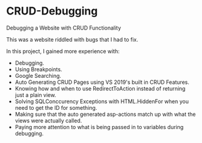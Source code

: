 # CRUD-Debugging
Debugging a Website with CRUD Functionality

This was a website riddled with bugs that I had to fix.

In this project, I gained more experience with:
- Debugging.
- Using Breakpoints.
- Google Searching.
- Auto Generating CRUD Pages using VS 2019's built in CRUD Features.
- Knowing how and when to use RedirectToAction instead of returning just a plain view.
- Solving SQLConccurency Exceptions with HTML.HiddenFor when you need to get the ID for something.
- Making sure that the auto generated asp-actions match up with what the views were actually called.
- Paying more attention to what is being passed in to variables during debugging.
